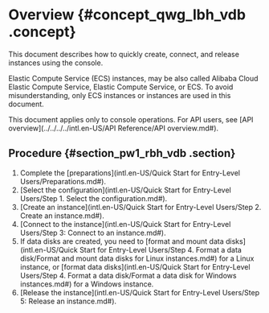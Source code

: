 # Overview {#concept_qwg_lbh_vdb .concept}

This document describes how to quickly create, connect, and release instances using the console.

Elastic Compute Service \(ECS\) instances, may be also called Alibaba Cloud Elastic Compute Service, Elastic Compute Service, or ECS. To avoid misunderstanding, only ECS instances or instances are used in this document.

This document applies only to console operations. For API users, see [API overview](../../../../intl.en-US/API Reference/API overview.md#).

## Procedure {#section_pw1_rbh_vdb .section}

1.  Complete the [preparations](intl.en-US/Quick Start for Entry-Level Users/Preparations.md#).
2.  [Select the configuration](intl.en-US/Quick Start for Entry-Level Users/Step 1. Select the configuration.md#).
3.  [Create an instance](intl.en-US/Quick Start for Entry-Level Users/Step 2. Create an instance.md#).
4.  [Connect to the instance](intl.en-US/Quick Start for Entry-Level Users/Step 3: Connect to an instance.md#).
5.  If data disks are created, you need to [format and mount data disks](intl.en-US/Quick Start for Entry-Level Users/Step 4. Format a data disk/Format and mount data disks for Linux instances.md#) for a Linux instance, or [format data disks](intl.en-US/Quick Start for Entry-Level Users/Step 4. Format a data disk/Format a data disk for Windows instances.md#) for a Windows instance.
6.  [Release the instance](intl.en-US/Quick Start for Entry-Level Users/Step 5: Release an instance.md#).

